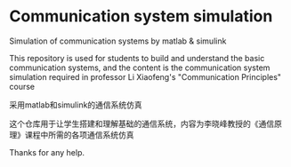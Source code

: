 # Communication system simulation

Simulation of communication systems by matlab & simulink

This repository is used for students to build and understand the basic communication systems, and the content is the communication system simulation required in professor Li Xiaofeng's "Communication Principles" course

采用matlab和simulink的通信系统仿真

这个仓库用于让学生搭建和理解基础的通信系统，内容为李晓峰教授的《通信原理》课程中所需的各项通信系统仿真

Thanks for any help.
